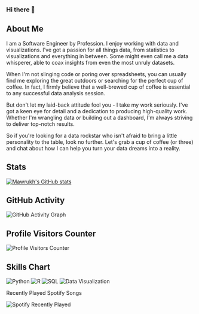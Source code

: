 ### Hi there 👋

## About Me
I am a Software Engineer by Profession. I enjoy working with data and visualizations. I've got a passion for all things data, from statistics to visualizations and everything in between. Some might even call me a data whisperer, able to coax insights from even the most unruly datasets.

When I'm not slinging code or poring over spreadsheets, you can usually find me exploring the great outdoors or searching for the perfect cup of coffee. In fact, I firmly believe that a well-brewed cup of coffee is essential to any successful data analysis session.

But don't let my laid-back attitude fool you - I take my work seriously. I've got a keen eye for detail and a dedication to producing high-quality work. Whether I'm wrangling data or building out a dashboard, I'm always striving to deliver top-notch results.

So if you're looking for a data rockstar who isn't afraid to bring a little personality to the table, look no further. Let's grab a cup of coffee (or three) and chat about how I can help you turn your data dreams into a reality.

## Stats
[![Mawrukh's GitHub stats](https://github-readme-stats.vercel.app/api?username=mawrukh&show_icons=true&theme=radical)](https://github.com/mawrukh/github-readme-stats)


## GitHub Activity

![GitHub Activity Graph](https://activity-graph.herokuapp.com/graph?username=mawrukhe&theme=react-dark&hide_border=true&area=true)

## Profile Visitors Counter

![Profile Visitors Counter](https://komarev.com/ghpvc/?username=mawrukh)

## Skills Chart

![Python](https://img.shields.io/badge/Python-Expert-green)
![R](https://img.shields.io/badge/R-Intermediate-yellow)
![SQL](https://img.shields.io/badge/SQL-Advanced-blue)
![Data Visualization](https://img.shields.io/badge/Data%20Visualization-Expert-green)


Recently Played Spotify Songs

![Spotify Recently Played](https://spotify-recently-played-readme.vercel.app/api?user=creepygal)
